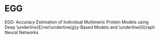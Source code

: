 # EGG
EGG: Accuracy Estimation of Individual Multimeric Protein Models using Deep \underline{E}ner\underline{g}y-Based Models and \underline{G}raph Neural Networks
